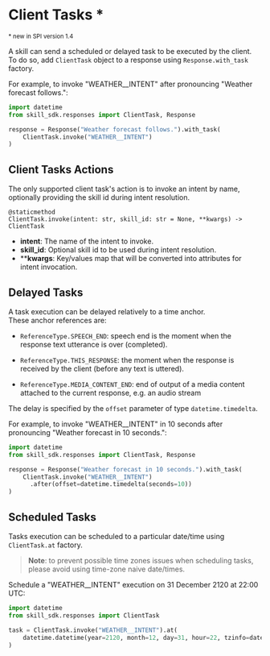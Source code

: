 # Client Tasks *
<sup>* new in SPI version 1.4</sup>

A skill can send a scheduled or delayed task to be executed by the client.
To do so, add `ClientTask` object to a response using `Response.with_task` factory.

For example, to invoke "WEATHER__INTENT" after pronouncing "Weather forecast follows.":

```python
import datetime
from skill_sdk.responses import ClientTask, Response

response = Response("Weather forecast follows.").with_task(
    ClientTask.invoke("WEATHER__INTENT")
)
```

## Client Tasks Actions

The only supported client task's action is to invoke an intent by name, 
optionally providing the skill id during intent resolution.

```
@staticmethod
ClientTask.invoke(intent: str, skill_id: str = None, **kwargs) -> ClientTask
```

- **intent**: The name of the intent to invoke.
- **skill_id**: Optional skill id to be used during intent resolution.
- ****kwargs**: Key/values map that will be converted into attributes for intent invocation.

## Delayed Tasks

A task execution can be delayed relatively to a time anchor.  
These anchor references are:

- `ReferenceType.SPEECH_END`: speech end is the moment when the response text utterance is over (completed). 
  

- `ReferenceType.THIS_RESPONSE`: the moment when the response is received by the client 
  (before any text is uttered).

- `ReferenceType.MEDIA_CONTENT_END`: end of output of a media content attached to the current response,
   e.g. an audio stream

The delay is specified by the `offset` parameter of type `datetime.timedelta`. 

For example, to invoke "WEATHER__INTENT" in 10 seconds after pronouncing
"Weather forecast in 10 seconds.":

```python
import datetime
from skill_sdk.responses import ClientTask, Response

response = Response("Weather forecast in 10 seconds.").with_task(
    ClientTask.invoke("WEATHER__INTENT")
      .after(offset=datetime.timedelta(seconds=10))
)
```

## Scheduled Tasks

Tasks execution can be scheduled to a particular date/time using `ClientTask.at` factory.

> **Note**: to prevent possible time zones issues when scheduling tasks, 
> please avoid using time-zone naive date/times.     

Schedule a "WEATHER__INTENT" execution on 31 December 2120 at 22:00 UTC:

```python
import datetime
from skill_sdk.responses import ClientTask

task = ClientTask.invoke("WEATHER__INTENT").at(
    datetime.datetime(year=2120, month=12, day=31, hour=22, tzinfo=datetime.timezone.utc) 
)
```
